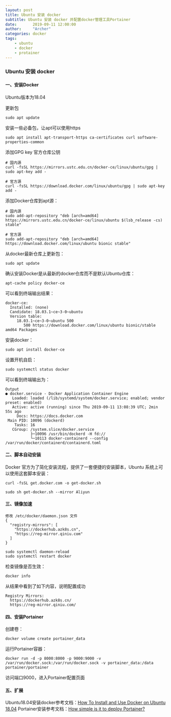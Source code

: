 ```yaml
---
layout: post
title: Ubuntu 安装 docker
subtitle: Ubuntu 安装 docker 并配置docker管理工具Portainer
date:       2019-09-11 12:00:00
author:     "Archer"
categories: docker
tags:
    - ubuntu
    - docker
    - protainer
---
```


### Ubuntu 安装 docker

#### 一、安装Docker

Ubuntu版本为18.04

更新包

```text
sudo apt update
```

安装一些必备包，让apt可以使用https

```text
sudo apt install apt-transport-https ca-certificates curl software-properties-common
```

添加GPG key 官方仓库公钥

```text
# 国内源
curl -fsSL https://mirrors.ustc.edu.cn/docker-ce/linux/ubuntu/gpg | sudo apt-key add -

# 官方源
curl -fsSL https://download.docker.com/linux/ubuntu/gpg | sudo apt-key add -
```

添加Docker仓库到apt源：

```text
# 国内源
sudo add-apt-repository "deb [arch=amd64] https://mirrors.ustc.edu.cn/docker-ce/linux/ubuntu $(lsb_release -cs) stable"

# 官方源
sudo add-apt-repository "deb [arch=amd64] https://download.docker.com/linux/ubuntu bionic stable"
```

从docker最新仓库上更新包：

```text
sudo apt update
```

确认安装Docker是从最新的docker仓库而不是默认Ubuntu仓库：

```text
apt-cache policy docker-ce
```

可以看到终端输出结果：

```text
docker-ce:
  Installed: (none)
  Candidate: 18.03.1~ce~3-0~ubuntu
  Version table:
     18.03.1~ce~3-0~ubuntu 500
        500 https://download.docker.com/linux/ubuntu bionic/stable amd64 Packages
```

安装docker：

```text
sudo apt install docker-ce
```

设置开机自启：

```text
sudo systemctl status docker
```

可以看到终端输出为：

```text
Output
● docker.service - Docker Application Container Engine
   Loaded: loaded (/lib/systemd/system/docker.service; enabled; vendor preset: enabled)
   Active: active (running) since Thu 2019-09-11 13:08:39 UTC; 2min 55s ago
     Docs: https://docs.docker.com
 Main PID: 10096 (dockerd)
    Tasks: 16
   CGroup: /system.slice/docker.service
           ├─10096 /usr/bin/dockerd -H fd://
           └─10113 docker-containerd --config /var/run/docker/containerd/containerd.toml
```

#### 二、脚本自动安装

Docker 官方为了简化安装流程，提供了一套便捷的安装脚本，Ubuntu 系统上可以使用这套脚本安装：

```text
curl -fsSL get.docker.com -o get-docker.sh

sudo sh get-docker.sh --mirror Aliyun
```

#### 三、镜像加速

```text
修改 /etc/docker/daemon.json 文件
{
  "registry-mirrors": [
    "https://dockerhub.azk8s.cn",
    "https://reg-mirror.qiniu.com"
  ]
}
```

```text
sudo systemctl daemon-reload
sudo systemctl restart docker
```

检查镜像是否生效：

```text
docker info
```

从结果中看到了如下内容，说明配置成功

```text
Registry Mirrors:
  https://dockerhub.azk8s.cn/
  https://reg-mirror.qiniu.com/
```

#### 四、安装Portainer

创建卷：

```text
docker volume create portainer_data
```

运行Portainer容器：

```text
docker run -d -p 8000:8000 -p 9000:9000 -v /var/run/docker.sock:/var/run/docker.sock -v portainer_data:/data portainer/portainer
```

访问端口9000，进入Portainer配置页面

#### 五、扩展

Ubuntu18.04安装docker参考文档：[How To Install and Use Docker on Ubuntu 18.04](https://www.digitalocean.com/community/tutorials/how-to-install-and-use-docker-on-ubuntu-18-04)
Portainer安装参考文档：[How simple is it to deploy Portainer?](https://www.portainer.io/installation/)